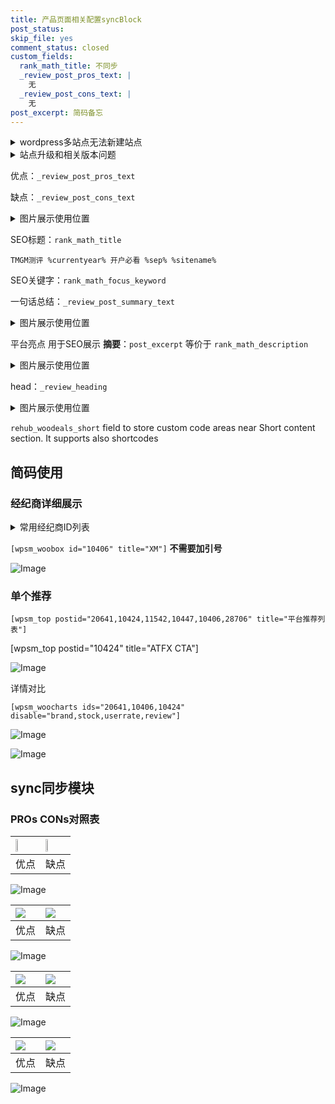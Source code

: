 ```yaml
---
title: 产品页面相关配置syncBlock
post_status: 
skip_file: yes
comment_status: closed
custom_fields:
  rank_math_title: 不同步
  _review_post_pros_text: |
    无
  _review_post_cons_text: |
    无
post_excerpt: 简码备忘
---
```

<details><summary>wordpress多站点无法新建站点</summary>

<li>和报错需要清理cookies一样的原因</li>
<li>wp-config.php里面<code>define( 'SUBDOMAIN_INSTALL', false );//子域名安装</code></li>
<li>新建子站点是用<code>define( 'SUBDOMAIN_INSTALL', true);//子域名安装</code> 完成以后，改成<code>false</code></li>
</details>

<details><summary>站点升级和相关版本问题</summary>

<p>wordpress：5.9.9
woocommerce：7.5.1
出现问题的地方：主题选项里面>><strong>Product layout >>compact style</strong></p>
<p>如何出现没有用过的字段 导致无法保存。先导出配置 然后进行修改，后面再次恢复即可。</p>
<p>出现部分字段无法显示时，需要返回默认布局后，对产品进行保存就好了。</p>
<p></p>
</details>

优点：`_review_post_pros_text`

缺点：`_review_post_cons_text`

<details><summary>图片展示使用位置</summary>

<img src="https://prod-files-secure.s3.us-west-2.amazonaws.com/39ed1227-6d7d-4570-be36-9ccd4a2c4241/f51d3d83-55d4-4bdf-9604-f37ec77ab556/Untitled.png?X-Amz-Algorithm=AWS4-HMAC-SHA256&X-Amz-Content-Sha256=UNSIGNED-PAYLOAD&X-Amz-Credential=ASIAZI2LB4662EFDP3HF%2F20250923%2Fus-west-2%2Fs3%2Faws4_request&X-Amz-Date=20250923T165521Z&X-Amz-Expires=3600&X-Amz-Security-Token=IQoJb3JpZ2luX2VjEMH%2F%2F%2F%2F%2F%2F%2F%2F%2F%2FwEaCXVzLXdlc3QtMiJHMEUCIGt%2BWAnC0q4eZk0yVwnn01VWSVi51j5GjCPQ3lDmxIfFAiEA6htQ7HJVIw33y%2FkTWU2c9ubMDpEnpLjNJ4VXyqer8asq%2FwMIShAAGgw2Mzc0MjMxODM4MDUiDM7m6FlhyrWnOs7VbyrcAyRyu1hf3K0F10RnpTWHvxtQx0mFIyZUPv0hOh4DP2BtlyHWPynqk0vZtbo4115yU%2FhKcB9trEsEH5%2FiFy5jvLNNVoZYmZy0GEnWX4wnEcS6QudYuuAHsAq0ba5CnOdIxpEA%2FFzLnIsbmqKxLAyAZXz15lRgEKD1SZGDAG5jh0xiy%2Bl5DHLOOiyhCV1bVkiQg%2BTs1bkRxJCvx8GFBQe8tt7pYQI0n%2BQdQsG1HrULoYrSMzGhoMXNyt5FcoYLtJ4nYMaNhXh1YcGgyA6jTewwjjmCHizDXsTOTEBN5PR6MZT6jWYyxifyFQJNqmOgw6XmmUbamtEoCdpecCflkxaCzFlYJh8aSzT2zvjfSVe8xcupcHBN%2BKrA7fMy%2F74DwVaV3Kr1T%2BlU2qUSnAJsDtY1f5HZuuWre5peWEDrkR7wh%2FZgtdHB2lw9dWCCADC9QG00ZMJ6pLSBJ6sBT1b9Z9X4PzgjP5Wy%2BfiGkWFfXUPY%2BBMsszTaUiz9RxeFuHoAXsijdgSllrb3m02ZNoJU8G%2Bl3%2BMqj2qcJWw4pk%2FZ2GAGCwuv52MVUwuCqvoSJqwh3F8ieIqqVWh6WoHoxOjggGucC6ngD209Vx1EYePUZnt%2FJYRtU5h61OFrl1MpbKoUMPaay8YGOqUBNJamWuRGl5Drs%2FwtDhVx2OiC1UELh1MPur9loyI%2Ff607deV%2FTI5FKKu%2BX9qniPMjHCpklCY1Wu5igeY7VU79zM%2B9fLQm81%2FlfdEe6psy2aR1uyCh37sm7iqrVyxwqo1Mfutnkx35BcUcl0ItY5pTLHtLgHwQNM4irF2fb%2FfDeNMO%2FkPvcaxTES3%2BLqdGcOzOk1cXdUtzwWT7t1mYkahUgfHu8wIP&X-Amz-Signature=8dbfeda3ec5a533c08ff978d43af6c7a5ebe4c15a6417b19cb4e1ceb65f186b8&X-Amz-SignedHeaders=host&x-amz-checksum-mode=ENABLED&x-id=GetObject" alt="Image">
</details>

SEO标题：`rank_math_title`

`TMGM测评 %currentyear% 开户必看 %sep% %sitename%`

SEO关键字：`rank_math_focus_keyword`

一句话总结：`_review_post_summary_text`

<details><summary>图片展示使用位置</summary>

<img src="https://prod-files-secure.s3.us-west-2.amazonaws.com/39ed1227-6d7d-4570-be36-9ccd4a2c4241/4b96a922-296c-4f4e-8630-d1c870cbce01/Untitled.png?X-Amz-Algorithm=AWS4-HMAC-SHA256&X-Amz-Content-Sha256=UNSIGNED-PAYLOAD&X-Amz-Credential=ASIAZI2LB466UB2ZD6QU%2F20250923%2Fus-west-2%2Fs3%2Faws4_request&X-Amz-Date=20250923T165521Z&X-Amz-Expires=3600&X-Amz-Security-Token=IQoJb3JpZ2luX2VjEMH%2F%2F%2F%2F%2F%2F%2F%2F%2F%2FwEaCXVzLXdlc3QtMiJIMEYCIQCE8BeHfDfof0ip4gHmAvbAY5xdxaiOwUKsVH1ic1AXRgIhAIq1Wm3tWfhyG45JreTazr4DJLB%2Ff0UrPsbDKg1Q6m8sKv8DCEoQABoMNjM3NDIzMTgzODA1IgwLV1fFwR%2FsLoib86oq3AO5T1zH%2BgqnDo%2FG5YU%2BHWeTV0OkCqhw%2BZ3TteeTPfdP2o6VNdCNirmHzA1Ca%2B2WVck4diF8R9p6v2YruZCj%2BlNjcKbtQ2YavWtZqH5SgF5gHbm3Zo5XIZPvFtq7c4T27bU%2FiN%2F9EdOEo%2BVYamGXHs6lV4p36%2Fozo%2BbdnEUF9PVcu%2BsP%2B%2B5b855kh7304sR%2B2rMR%2BmUEho36g1Od7nzpw%2FWrrhns0csv%2BeJ7eRSIVRWe6c4f7FvGgN3jtaCyNcYWs85qoFf51ujXD06RB5yUXx365Y1kSwtaVXX6Z0OXIXoEU3ErbpeHx0E5JnQfYm9nBlAhG%2B8B%2BVcyeCA3%2FVLHdvmWJpCKPB02M9%2Bsd4rI6udaTAMnvI32WCgNXKNhyWG2IBOR7hwK2llgpWDznQU4MNu%2B4o9RAYi7PCIx9%2BIdoEmoldNAuRV6XvTvrRUpmrw8nQ8AWSrwh1Af5QzageOl3CThpFd9zJ%2BqKm7FNFMIfAaNMkJ2bndd61GCatgbzsid5ivewihGQiMB06WuPTLy1sJ80bV4KL0fQz1lBC4o8nzFq1Y1liMWSdw%2F2pFH5bkm2UHElEOvTXqh5D3jAp0iVUCTKevHwHpkGHNlvxlNrcNRRWDuI6nQytF7fAwS4jC9msvGBjqkATJMy2YvwrZKxfyY7Td%2Fyf6Rz1bmQ7lKjVcHp4FqZI%2B0%2Fg0Oyp3yaLtKwAEVL99G%2BFvgbYuIjopCvetAEtlr%2B0guK54vAO1RaSlQbsUGWhxCQMREZdYHzbAlG4vaxq9lPDrgx2GGz7K50sIEh3QO8VMdEUYL8QiCjknmq9rE7UErHUojcNsdCOHeO90Sn32yniyqfLppIuOnXycqdh6IOwaIIoYc&X-Amz-Signature=20d6f0b9048bdaf67978a9f1651d84b6d984cc89e931a119a899da35093315f8&X-Amz-SignedHeaders=host&x-amz-checksum-mode=ENABLED&x-id=GetObject" alt="Image">
</details>

平台亮点 用于SEO展示 **摘要**：`post_excerpt`  等价于 `rank_math_description`

<details><summary>图片展示使用位置</summary>

<img src="https://prod-files-secure.s3.us-west-2.amazonaws.com/39ed1227-6d7d-4570-be36-9ccd4a2c4241/1ee11f63-b60a-4dfe-a7a7-d58ff23b5d88/Untitled.png?X-Amz-Algorithm=AWS4-HMAC-SHA256&X-Amz-Content-Sha256=UNSIGNED-PAYLOAD&X-Amz-Credential=ASIAZI2LB466ZY7NSFVS%2F20250923%2Fus-west-2%2Fs3%2Faws4_request&X-Amz-Date=20250923T165522Z&X-Amz-Expires=3600&X-Amz-Security-Token=IQoJb3JpZ2luX2VjEMH%2F%2F%2F%2F%2F%2F%2F%2F%2F%2FwEaCXVzLXdlc3QtMiJGMEQCIHYceS6yhzrADdbYmskuLfFLkR7qyXI2qhqyReAmKHPEAiBLzUNXsxskE%2FlRGDHQ3P8pXzWSOOiY%2BGpbuhg18yqXPSr%2FAwhKEAAaDDYzNzQyMzE4MzgwNSIMCUvMgdXmU2DTZyIZKtwD1RN8SFw3JKydH5k5vOFIVwKuDvqxChXMBo9XJw95P2B%2FXib%2B5Y7uO7f4QOqGFr3xoXE5IW3UAd%2BZPFt6r%2FekyiAbi0jEsYViw39iG3v6J9eXSPTOEO84t0VrlSqN6r2g1khqJEWZ4b9nFRE1F8PpprYrjOgHD0LeFgBoVqP9W5wXacMDKp%2FwrOirh0Le7JtJTONCmTwOxQjtp0hB0C73yGvkr%2F7yCx8f0BJHmBEYM%2FtPBSAADcwhmzUpFU5wA3zCHhXQzs4VTY11jNusnphLQNafY%2Bk8e6Uvh2v0GNZL6HTxP49CDCv2c2FRwUmLSaWWa5sT835uX0PFtVLg%2FPG630SccWlMkTrf5mfYxFUCmabkMkHluCsth8SkHpJ5YDl4VClvBPZF9LkeiCx%2BcayRRSb5HYSJwh3jFpBkKLllhdX2mrtw2EB9dW3gTKJTZbbySpRbgPObMRgDYZyxMqdasIJaThcwtqper8rs4mqsO1L1YA7aL1xZVLO7eNGr1AofUE88Dg2YMevDTOZDpKSyvC%2BrHTtJfI%2B8EwT1CBpGhgqiYE%2FGmaiHOGIs6cnM4pNt2HfCGqelHFkEuSgnNbPA5yJcxN2Ps1RimjqXan2hGokVo7f3RgYPcENiLfkwxZrLxgY6pgHffR2iHikOS2t7jEEdtNC%2FNXyDHt6O1ZasrOwOfm1g50pbtizXOvupIRXV6ttAYwRSDdS252nUNdgCM5lpkqgH%2Bl2UcN1TgZFaZ9kUiCWUhlW28Il%2BwCNPlZTrsm4%2BG0V1YizVWTHXdXakvxwpCHFuVhuOGdNIaI%2FlhGLq5pnaPJtk2BTfbssKmtzMLRcyCuNvG7G519TnoeZOwweey6%2F607Lef4AO&X-Amz-Signature=f1c890faca117bbfb758d6f2245495e2afd02ec891135659ae786aada468c97b&X-Amz-SignedHeaders=host&x-amz-checksum-mode=ENABLED&x-id=GetObject" alt="Image">
<img src="https://prod-files-secure.s3.us-west-2.amazonaws.com/39ed1227-6d7d-4570-be36-9ccd4a2c4241/ad4118b5-78d8-4fbe-801e-3b29b5d99c01/Untitled.png?X-Amz-Algorithm=AWS4-HMAC-SHA256&X-Amz-Content-Sha256=UNSIGNED-PAYLOAD&X-Amz-Credential=ASIAZI2LB466ZY7NSFVS%2F20250923%2Fus-west-2%2Fs3%2Faws4_request&X-Amz-Date=20250923T165522Z&X-Amz-Expires=3600&X-Amz-Security-Token=IQoJb3JpZ2luX2VjEMH%2F%2F%2F%2F%2F%2F%2F%2F%2F%2FwEaCXVzLXdlc3QtMiJGMEQCIHYceS6yhzrADdbYmskuLfFLkR7qyXI2qhqyReAmKHPEAiBLzUNXsxskE%2FlRGDHQ3P8pXzWSOOiY%2BGpbuhg18yqXPSr%2FAwhKEAAaDDYzNzQyMzE4MzgwNSIMCUvMgdXmU2DTZyIZKtwD1RN8SFw3JKydH5k5vOFIVwKuDvqxChXMBo9XJw95P2B%2FXib%2B5Y7uO7f4QOqGFr3xoXE5IW3UAd%2BZPFt6r%2FekyiAbi0jEsYViw39iG3v6J9eXSPTOEO84t0VrlSqN6r2g1khqJEWZ4b9nFRE1F8PpprYrjOgHD0LeFgBoVqP9W5wXacMDKp%2FwrOirh0Le7JtJTONCmTwOxQjtp0hB0C73yGvkr%2F7yCx8f0BJHmBEYM%2FtPBSAADcwhmzUpFU5wA3zCHhXQzs4VTY11jNusnphLQNafY%2Bk8e6Uvh2v0GNZL6HTxP49CDCv2c2FRwUmLSaWWa5sT835uX0PFtVLg%2FPG630SccWlMkTrf5mfYxFUCmabkMkHluCsth8SkHpJ5YDl4VClvBPZF9LkeiCx%2BcayRRSb5HYSJwh3jFpBkKLllhdX2mrtw2EB9dW3gTKJTZbbySpRbgPObMRgDYZyxMqdasIJaThcwtqper8rs4mqsO1L1YA7aL1xZVLO7eNGr1AofUE88Dg2YMevDTOZDpKSyvC%2BrHTtJfI%2B8EwT1CBpGhgqiYE%2FGmaiHOGIs6cnM4pNt2HfCGqelHFkEuSgnNbPA5yJcxN2Ps1RimjqXan2hGokVo7f3RgYPcENiLfkwxZrLxgY6pgHffR2iHikOS2t7jEEdtNC%2FNXyDHt6O1ZasrOwOfm1g50pbtizXOvupIRXV6ttAYwRSDdS252nUNdgCM5lpkqgH%2Bl2UcN1TgZFaZ9kUiCWUhlW28Il%2BwCNPlZTrsm4%2BG0V1YizVWTHXdXakvxwpCHFuVhuOGdNIaI%2FlhGLq5pnaPJtk2BTfbssKmtzMLRcyCuNvG7G519TnoeZOwweey6%2F607Lef4AO&X-Amz-Signature=55557583cb87e5b8114e08a0ed96aca78bf1c1ba16d2ac8cc23ae611c29caee1&X-Amz-SignedHeaders=host&x-amz-checksum-mode=ENABLED&x-id=GetObject" alt="Image">
<img src="https://prod-files-secure.s3.us-west-2.amazonaws.com/39ed1227-6d7d-4570-be36-9ccd4a2c4241/a38cf7c9-a79c-4b64-9e94-13589fe0758b/Untitled.png?X-Amz-Algorithm=AWS4-HMAC-SHA256&X-Amz-Content-Sha256=UNSIGNED-PAYLOAD&X-Amz-Credential=ASIAZI2LB466ZY7NSFVS%2F20250923%2Fus-west-2%2Fs3%2Faws4_request&X-Amz-Date=20250923T165522Z&X-Amz-Expires=3600&X-Amz-Security-Token=IQoJb3JpZ2luX2VjEMH%2F%2F%2F%2F%2F%2F%2F%2F%2F%2FwEaCXVzLXdlc3QtMiJGMEQCIHYceS6yhzrADdbYmskuLfFLkR7qyXI2qhqyReAmKHPEAiBLzUNXsxskE%2FlRGDHQ3P8pXzWSOOiY%2BGpbuhg18yqXPSr%2FAwhKEAAaDDYzNzQyMzE4MzgwNSIMCUvMgdXmU2DTZyIZKtwD1RN8SFw3JKydH5k5vOFIVwKuDvqxChXMBo9XJw95P2B%2FXib%2B5Y7uO7f4QOqGFr3xoXE5IW3UAd%2BZPFt6r%2FekyiAbi0jEsYViw39iG3v6J9eXSPTOEO84t0VrlSqN6r2g1khqJEWZ4b9nFRE1F8PpprYrjOgHD0LeFgBoVqP9W5wXacMDKp%2FwrOirh0Le7JtJTONCmTwOxQjtp0hB0C73yGvkr%2F7yCx8f0BJHmBEYM%2FtPBSAADcwhmzUpFU5wA3zCHhXQzs4VTY11jNusnphLQNafY%2Bk8e6Uvh2v0GNZL6HTxP49CDCv2c2FRwUmLSaWWa5sT835uX0PFtVLg%2FPG630SccWlMkTrf5mfYxFUCmabkMkHluCsth8SkHpJ5YDl4VClvBPZF9LkeiCx%2BcayRRSb5HYSJwh3jFpBkKLllhdX2mrtw2EB9dW3gTKJTZbbySpRbgPObMRgDYZyxMqdasIJaThcwtqper8rs4mqsO1L1YA7aL1xZVLO7eNGr1AofUE88Dg2YMevDTOZDpKSyvC%2BrHTtJfI%2B8EwT1CBpGhgqiYE%2FGmaiHOGIs6cnM4pNt2HfCGqelHFkEuSgnNbPA5yJcxN2Ps1RimjqXan2hGokVo7f3RgYPcENiLfkwxZrLxgY6pgHffR2iHikOS2t7jEEdtNC%2FNXyDHt6O1ZasrOwOfm1g50pbtizXOvupIRXV6ttAYwRSDdS252nUNdgCM5lpkqgH%2Bl2UcN1TgZFaZ9kUiCWUhlW28Il%2BwCNPlZTrsm4%2BG0V1YizVWTHXdXakvxwpCHFuVhuOGdNIaI%2FlhGLq5pnaPJtk2BTfbssKmtzMLRcyCuNvG7G519TnoeZOwweey6%2F607Lef4AO&X-Amz-Signature=71b839c1c47236c17b7859cdb1fc8987582247dc5c64d58f4131db085b647315&X-Amz-SignedHeaders=host&x-amz-checksum-mode=ENABLED&x-id=GetObject" alt="Image">
<img src="https://prod-files-secure.s3.us-west-2.amazonaws.com/39ed1227-6d7d-4570-be36-9ccd4a2c4241/7da6fc1e-d2ac-42ae-8c75-cb5749aa18f6/Untitled.png?X-Amz-Algorithm=AWS4-HMAC-SHA256&X-Amz-Content-Sha256=UNSIGNED-PAYLOAD&X-Amz-Credential=ASIAZI2LB466ZY7NSFVS%2F20250923%2Fus-west-2%2Fs3%2Faws4_request&X-Amz-Date=20250923T165522Z&X-Amz-Expires=3600&X-Amz-Security-Token=IQoJb3JpZ2luX2VjEMH%2F%2F%2F%2F%2F%2F%2F%2F%2F%2FwEaCXVzLXdlc3QtMiJGMEQCIHYceS6yhzrADdbYmskuLfFLkR7qyXI2qhqyReAmKHPEAiBLzUNXsxskE%2FlRGDHQ3P8pXzWSOOiY%2BGpbuhg18yqXPSr%2FAwhKEAAaDDYzNzQyMzE4MzgwNSIMCUvMgdXmU2DTZyIZKtwD1RN8SFw3JKydH5k5vOFIVwKuDvqxChXMBo9XJw95P2B%2FXib%2B5Y7uO7f4QOqGFr3xoXE5IW3UAd%2BZPFt6r%2FekyiAbi0jEsYViw39iG3v6J9eXSPTOEO84t0VrlSqN6r2g1khqJEWZ4b9nFRE1F8PpprYrjOgHD0LeFgBoVqP9W5wXacMDKp%2FwrOirh0Le7JtJTONCmTwOxQjtp0hB0C73yGvkr%2F7yCx8f0BJHmBEYM%2FtPBSAADcwhmzUpFU5wA3zCHhXQzs4VTY11jNusnphLQNafY%2Bk8e6Uvh2v0GNZL6HTxP49CDCv2c2FRwUmLSaWWa5sT835uX0PFtVLg%2FPG630SccWlMkTrf5mfYxFUCmabkMkHluCsth8SkHpJ5YDl4VClvBPZF9LkeiCx%2BcayRRSb5HYSJwh3jFpBkKLllhdX2mrtw2EB9dW3gTKJTZbbySpRbgPObMRgDYZyxMqdasIJaThcwtqper8rs4mqsO1L1YA7aL1xZVLO7eNGr1AofUE88Dg2YMevDTOZDpKSyvC%2BrHTtJfI%2B8EwT1CBpGhgqiYE%2FGmaiHOGIs6cnM4pNt2HfCGqelHFkEuSgnNbPA5yJcxN2Ps1RimjqXan2hGokVo7f3RgYPcENiLfkwxZrLxgY6pgHffR2iHikOS2t7jEEdtNC%2FNXyDHt6O1ZasrOwOfm1g50pbtizXOvupIRXV6ttAYwRSDdS252nUNdgCM5lpkqgH%2Bl2UcN1TgZFaZ9kUiCWUhlW28Il%2BwCNPlZTrsm4%2BG0V1YizVWTHXdXakvxwpCHFuVhuOGdNIaI%2FlhGLq5pnaPJtk2BTfbssKmtzMLRcyCuNvG7G519TnoeZOwweey6%2F607Lef4AO&X-Amz-Signature=f85de0fd2c52ac8095fefc495d792e1726f8fc2ea576a494eaacdd7330371ec0&X-Amz-SignedHeaders=host&x-amz-checksum-mode=ENABLED&x-id=GetObject" alt="Image">
<img src="https://prod-files-secure.s3.us-west-2.amazonaws.com/39ed1227-6d7d-4570-be36-9ccd4a2c4241/7e97f40a-eaee-47f5-b2f9-475f96808fa7/Untitled.png?X-Amz-Algorithm=AWS4-HMAC-SHA256&X-Amz-Content-Sha256=UNSIGNED-PAYLOAD&X-Amz-Credential=ASIAZI2LB466ZY7NSFVS%2F20250923%2Fus-west-2%2Fs3%2Faws4_request&X-Amz-Date=20250923T165522Z&X-Amz-Expires=3600&X-Amz-Security-Token=IQoJb3JpZ2luX2VjEMH%2F%2F%2F%2F%2F%2F%2F%2F%2F%2FwEaCXVzLXdlc3QtMiJGMEQCIHYceS6yhzrADdbYmskuLfFLkR7qyXI2qhqyReAmKHPEAiBLzUNXsxskE%2FlRGDHQ3P8pXzWSOOiY%2BGpbuhg18yqXPSr%2FAwhKEAAaDDYzNzQyMzE4MzgwNSIMCUvMgdXmU2DTZyIZKtwD1RN8SFw3JKydH5k5vOFIVwKuDvqxChXMBo9XJw95P2B%2FXib%2B5Y7uO7f4QOqGFr3xoXE5IW3UAd%2BZPFt6r%2FekyiAbi0jEsYViw39iG3v6J9eXSPTOEO84t0VrlSqN6r2g1khqJEWZ4b9nFRE1F8PpprYrjOgHD0LeFgBoVqP9W5wXacMDKp%2FwrOirh0Le7JtJTONCmTwOxQjtp0hB0C73yGvkr%2F7yCx8f0BJHmBEYM%2FtPBSAADcwhmzUpFU5wA3zCHhXQzs4VTY11jNusnphLQNafY%2Bk8e6Uvh2v0GNZL6HTxP49CDCv2c2FRwUmLSaWWa5sT835uX0PFtVLg%2FPG630SccWlMkTrf5mfYxFUCmabkMkHluCsth8SkHpJ5YDl4VClvBPZF9LkeiCx%2BcayRRSb5HYSJwh3jFpBkKLllhdX2mrtw2EB9dW3gTKJTZbbySpRbgPObMRgDYZyxMqdasIJaThcwtqper8rs4mqsO1L1YA7aL1xZVLO7eNGr1AofUE88Dg2YMevDTOZDpKSyvC%2BrHTtJfI%2B8EwT1CBpGhgqiYE%2FGmaiHOGIs6cnM4pNt2HfCGqelHFkEuSgnNbPA5yJcxN2Ps1RimjqXan2hGokVo7f3RgYPcENiLfkwxZrLxgY6pgHffR2iHikOS2t7jEEdtNC%2FNXyDHt6O1ZasrOwOfm1g50pbtizXOvupIRXV6ttAYwRSDdS252nUNdgCM5lpkqgH%2Bl2UcN1TgZFaZ9kUiCWUhlW28Il%2BwCNPlZTrsm4%2BG0V1YizVWTHXdXakvxwpCHFuVhuOGdNIaI%2FlhGLq5pnaPJtk2BTfbssKmtzMLRcyCuNvG7G519TnoeZOwweey6%2F607Lef4AO&X-Amz-Signature=0c3bbdb618c218809ac7fa46fb0214e4a0ce3f213b4467d7e1cc2677b2cd65e6&X-Amz-SignedHeaders=host&x-amz-checksum-mode=ENABLED&x-id=GetObject" alt="Image">
</details>

head：`_review_heading`

<details><summary>图片展示使用位置</summary>

<img src="https://prod-files-secure.s3.us-west-2.amazonaws.com/39ed1227-6d7d-4570-be36-9ccd4a2c4241/3a4650ad-9887-415c-889a-edd51fa54f27/Untitled.png?X-Amz-Algorithm=AWS4-HMAC-SHA256&X-Amz-Content-Sha256=UNSIGNED-PAYLOAD&X-Amz-Credential=ASIAZI2LB466XTLBULNY%2F20250923%2Fus-west-2%2Fs3%2Faws4_request&X-Amz-Date=20250923T165522Z&X-Amz-Expires=3600&X-Amz-Security-Token=IQoJb3JpZ2luX2VjEMH%2F%2F%2F%2F%2F%2F%2F%2F%2F%2FwEaCXVzLXdlc3QtMiJHMEUCIDAUMyra32o9pgbl0iQAJ4aTK%2FRxwD4XcOrxjD9ut6SjAiEAhfkNnMhigOKgQZ6c5zOdI5iuxDdEKuvHC9CzivVJKroq%2FwMIShAAGgw2Mzc0MjMxODM4MDUiDELVy2aOW3gQJPHe3yrcA9YDOfAyIxOn9FZdEK%2F53XDiN3XjOWFHpDJ%2BwpcHhL%2BTMhx7QYEO9aBTUa8VN82VmfDz%2B1KChpXxxHfDhbZ21XVyWPVJsCLErYLNnpPkh0zbqIf1petsrZpnfCKQm4hA9SgEykmhxosIgfE6OIh9pw0f99LIPvEmFqyQQ8uMc%2B5XO9THdnkj7yWwjszqcMTnhjpyOxwx0uw8mrwKT3awkFBItm3KMcLhBMKQLA6SXNsqPHN2ShbM1AQoSLprACCrOhq4%2FlK3aUfVCj29Kep9%2BtcAWQEvm0HzWZi%2B7nhF4mQqye4Iq9XnbFGdTg%2FjUdfj7aOuOaOh7CV442RPfKCIhCd3IK9zgMmua7hlJBC4v%2BGMUao5Ofe9TusiWN%2B24QoUhscHXANlWUmff7HkW3vpGHqhqbovcDTDCHGlc%2Ba57JeyiH7gOUtO0SbGel%2BJMV3teORzSoPPLRoBxwiToLvTDSsKQ1aP%2Fzi0mlAVb7ED233SvWFXMY5Fm7CGuRdt6VQ%2BWsxdcmaTvEytwplXYPL2PunE7n5QHg%2FYm7bOyujN2vvjvp1UZi2Pjoh%2FdUwWPSo0P2i2PoSfQvx1dhJL%2B4f2texf78h71BJbD8w1Eo7GTMVLHdvTVAFWX%2ByIBoyxMPCay8YGOqUBVfQwW2Tb3Ng3AIdi6OJBQZe1GEC4gsN1kcQlVhyZ19ya8SGs2c9QRMuE9O70uNa1rzTVTGOY1JS3X6yYs8XuR7ulrFKlFSUNwzRKqpsJTrdt7EI3NHh82FO765okNSzNnxwXQdrnbcJQ0FQSn34fMBW0l39Vzt2uKuC3i4ZC6NHak4eYkCBJ7M90Mfrcc2gZOCz6Ac8lqFIRFKxfImeEX2IcjjU2&X-Amz-Signature=97a7fd1bcad1a5cb712875891f3beb6b9f1421fdcc13e7858c2c525bf3440413&X-Amz-SignedHeaders=host&x-amz-checksum-mode=ENABLED&x-id=GetObject" alt="Image">
</details>

`rehub_woodeals_short`	field to store custom code areas near Short content section. It supports also shortcodes



## 简码使用

### 经纪商详细展示

<details><summary>常用经纪商ID列表</summary>

<pre><code class="php">嘉盛 ===> 20641  [wpsm_woobox id="20641" title="嘉盛"]
易信easymarkets ===> 11542  [wpsm_woobox id="11542" title="易信easymarkets"]
ATFX外汇 ===> 10424  [wpsm_woobox id="10424" title="ATFX"]
XM ===> 10406  [wpsm_woobox id="10406" title="XM"]
TMGM ===> 29622  [wpsm_woobox id="29622" title="TMGM"]
HYCM ===> 10447  [wpsm_woobox id="10447" title="HYCM"]
fpmarkets澳福外汇 ===> 20639  [wpsm_woobox id="20639" title="fpmarkets澳福外汇"]</code></pre>
</details>

`[wpsm_woobox id="10406" title="XM"]` **不需要加引号**

![Image](https://prod-files-secure.s3.us-west-2.amazonaws.com/39ed1227-6d7d-4570-be36-9ccd4a2c4241/4f898f9d-0fa7-4e43-acd3-ac6bc7be575a/Untitled.png?X-Amz-Algorithm=AWS4-HMAC-SHA256&X-Amz-Content-Sha256=UNSIGNED-PAYLOAD&X-Amz-Credential=ASIAZI2LB466XTXQFU5H%2F20250923%2Fus-west-2%2Fs3%2Faws4_request&X-Amz-Date=20250923T165517Z&X-Amz-Expires=3600&X-Amz-Security-Token=IQoJb3JpZ2luX2VjEMH%2F%2F%2F%2F%2F%2F%2F%2F%2F%2FwEaCXVzLXdlc3QtMiJIMEYCIQD%2BilkDGnko8QdfJxeoNy9Ktvam2s2%2FvoJYSVK6M6tYIgIhAK7REhik1o8vHXj2Ay7KJSFMJ6xroZRTjx1epv9vVH7AKv8DCEoQABoMNjM3NDIzMTgzODA1Igz8jS5K0iQDZHSZDpAq3ANqGT9qt2B6%2BTB%2FeLCnhLJnppVYy99AyAxsxjJOW4tTVMTCTSvA4ww3tJ3LZi33Ulet%2Bi2tLraCrsObh%2BhA0Eq7vXga%2BrJEnBhRyHzlTLsBUjy1FqguGCwZojfu7Uf6J9HET11IsvbmN6Y%2FhCI8eAWLDsb3y78ltIXOEkOfUkcxlxKpjMyQUHSu8ThhNiI5ZOp%2BvNK%2Fxl7vAlc90jVNkGeaI5jm1EpuT8cqA0aZKxOHkrDi6gReJGgoGJqHIwWjO%2BjDKeZqFDUAB8agyIhL1XI7yuCBvDFvtC7DLW7sIGn%2B1CVfdaFnUYiuZDqlVfGh%2FkF7tVLnjMNVp48oJEGf9rWZlXopgiP8PRtuQlV7q9JT1CT0xNgA0ycRc4VZi1fq7K4rkh1OQ64XbcVLbMnGIUEXJ%2FG7i31Ooubek9q78LqhgCreDczh78jfp%2FJHys14NL7vivZ3sIevPiZQyTZ39n3yabesodBclkkmrohqf8Mu%2FbM1VhoaA0rHh%2BndG7WGnCtOY1FYmfilzSxL%2F7VLw1Y6rXMVw8Pc1yrBXx1k7EoBqcDV%2BqK%2Bn7FhKPTvQzBaZJIIGc3gw24wrGt%2Fut7ZjIdm5Si8UzAsPaoyveRod8wFPspY0iNUFxMs1L%2BFwjCfm8vGBjqkAXPoohsQHfR%2F1AHieg7btbQvmSJx44tCCP2oQlt6u9iU7HMoNz5x4yBZdsvCYZ0TazDBE7%2F1RJsDxqsNUCjWi3WOqmODR7ARIA8dLBNWbQmKWRoOh1xYEHpsbXMj2aqnkHLlSWpC8bBqHIQKgTh%2BbTA2LXST%2FR%2BAJhxH2kin%2FpmFLqpPPI1R8LEY1%2BgZSdnxkQS0AJxpt85w0JL0F1YuN9cZs3kC&X-Amz-Signature=448195b3543c8539b2de8be6d4ea11e88d5c99cfe90cc7a8ed04e9aecffb60e9&X-Amz-SignedHeaders=host&x-amz-checksum-mode=ENABLED&x-id=GetObject)

### 单个推荐
`[wpsm_top postid="20641,10424,11542,10447,10406,28706" title="平台推荐列表"]`

[wpsm_top postid="10424" title="ATFX CTA"]

![Image](https://prod-files-secure.s3.us-west-2.amazonaws.com/39ed1227-6d7d-4570-be36-9ccd4a2c4241/5ac620dc-51a8-48b6-b55d-91f47299193c/Untitled.png?X-Amz-Algorithm=AWS4-HMAC-SHA256&X-Amz-Content-Sha256=UNSIGNED-PAYLOAD&X-Amz-Credential=ASIAZI2LB466XTXQFU5H%2F20250923%2Fus-west-2%2Fs3%2Faws4_request&X-Amz-Date=20250923T165517Z&X-Amz-Expires=3600&X-Amz-Security-Token=IQoJb3JpZ2luX2VjEMH%2F%2F%2F%2F%2F%2F%2F%2F%2F%2FwEaCXVzLXdlc3QtMiJIMEYCIQD%2BilkDGnko8QdfJxeoNy9Ktvam2s2%2FvoJYSVK6M6tYIgIhAK7REhik1o8vHXj2Ay7KJSFMJ6xroZRTjx1epv9vVH7AKv8DCEoQABoMNjM3NDIzMTgzODA1Igz8jS5K0iQDZHSZDpAq3ANqGT9qt2B6%2BTB%2FeLCnhLJnppVYy99AyAxsxjJOW4tTVMTCTSvA4ww3tJ3LZi33Ulet%2Bi2tLraCrsObh%2BhA0Eq7vXga%2BrJEnBhRyHzlTLsBUjy1FqguGCwZojfu7Uf6J9HET11IsvbmN6Y%2FhCI8eAWLDsb3y78ltIXOEkOfUkcxlxKpjMyQUHSu8ThhNiI5ZOp%2BvNK%2Fxl7vAlc90jVNkGeaI5jm1EpuT8cqA0aZKxOHkrDi6gReJGgoGJqHIwWjO%2BjDKeZqFDUAB8agyIhL1XI7yuCBvDFvtC7DLW7sIGn%2B1CVfdaFnUYiuZDqlVfGh%2FkF7tVLnjMNVp48oJEGf9rWZlXopgiP8PRtuQlV7q9JT1CT0xNgA0ycRc4VZi1fq7K4rkh1OQ64XbcVLbMnGIUEXJ%2FG7i31Ooubek9q78LqhgCreDczh78jfp%2FJHys14NL7vivZ3sIevPiZQyTZ39n3yabesodBclkkmrohqf8Mu%2FbM1VhoaA0rHh%2BndG7WGnCtOY1FYmfilzSxL%2F7VLw1Y6rXMVw8Pc1yrBXx1k7EoBqcDV%2BqK%2Bn7FhKPTvQzBaZJIIGc3gw24wrGt%2Fut7ZjIdm5Si8UzAsPaoyveRod8wFPspY0iNUFxMs1L%2BFwjCfm8vGBjqkAXPoohsQHfR%2F1AHieg7btbQvmSJx44tCCP2oQlt6u9iU7HMoNz5x4yBZdsvCYZ0TazDBE7%2F1RJsDxqsNUCjWi3WOqmODR7ARIA8dLBNWbQmKWRoOh1xYEHpsbXMj2aqnkHLlSWpC8bBqHIQKgTh%2BbTA2LXST%2FR%2BAJhxH2kin%2FpmFLqpPPI1R8LEY1%2BgZSdnxkQS0AJxpt85w0JL0F1YuN9cZs3kC&X-Amz-Signature=d780354c61fce721e300a741b49d1e5fc3a4591cb781e0352ad2353851284c70&X-Amz-SignedHeaders=host&x-amz-checksum-mode=ENABLED&x-id=GetObject)

详情对比

`[wpsm_woocharts ids="20641,10406,10424" disable="brand,stock,userrate,review"]`

![Image](https://prod-files-secure.s3.us-west-2.amazonaws.com/39ed1227-6d7d-4570-be36-9ccd4a2c4241/bf3ba45f-b9f3-4295-8aef-b4a495fd25f4/Untitled.png?X-Amz-Algorithm=AWS4-HMAC-SHA256&X-Amz-Content-Sha256=UNSIGNED-PAYLOAD&X-Amz-Credential=ASIAZI2LB466XTXQFU5H%2F20250923%2Fus-west-2%2Fs3%2Faws4_request&X-Amz-Date=20250923T165517Z&X-Amz-Expires=3600&X-Amz-Security-Token=IQoJb3JpZ2luX2VjEMH%2F%2F%2F%2F%2F%2F%2F%2F%2F%2FwEaCXVzLXdlc3QtMiJIMEYCIQD%2BilkDGnko8QdfJxeoNy9Ktvam2s2%2FvoJYSVK6M6tYIgIhAK7REhik1o8vHXj2Ay7KJSFMJ6xroZRTjx1epv9vVH7AKv8DCEoQABoMNjM3NDIzMTgzODA1Igz8jS5K0iQDZHSZDpAq3ANqGT9qt2B6%2BTB%2FeLCnhLJnppVYy99AyAxsxjJOW4tTVMTCTSvA4ww3tJ3LZi33Ulet%2Bi2tLraCrsObh%2BhA0Eq7vXga%2BrJEnBhRyHzlTLsBUjy1FqguGCwZojfu7Uf6J9HET11IsvbmN6Y%2FhCI8eAWLDsb3y78ltIXOEkOfUkcxlxKpjMyQUHSu8ThhNiI5ZOp%2BvNK%2Fxl7vAlc90jVNkGeaI5jm1EpuT8cqA0aZKxOHkrDi6gReJGgoGJqHIwWjO%2BjDKeZqFDUAB8agyIhL1XI7yuCBvDFvtC7DLW7sIGn%2B1CVfdaFnUYiuZDqlVfGh%2FkF7tVLnjMNVp48oJEGf9rWZlXopgiP8PRtuQlV7q9JT1CT0xNgA0ycRc4VZi1fq7K4rkh1OQ64XbcVLbMnGIUEXJ%2FG7i31Ooubek9q78LqhgCreDczh78jfp%2FJHys14NL7vivZ3sIevPiZQyTZ39n3yabesodBclkkmrohqf8Mu%2FbM1VhoaA0rHh%2BndG7WGnCtOY1FYmfilzSxL%2F7VLw1Y6rXMVw8Pc1yrBXx1k7EoBqcDV%2BqK%2Bn7FhKPTvQzBaZJIIGc3gw24wrGt%2Fut7ZjIdm5Si8UzAsPaoyveRod8wFPspY0iNUFxMs1L%2BFwjCfm8vGBjqkAXPoohsQHfR%2F1AHieg7btbQvmSJx44tCCP2oQlt6u9iU7HMoNz5x4yBZdsvCYZ0TazDBE7%2F1RJsDxqsNUCjWi3WOqmODR7ARIA8dLBNWbQmKWRoOh1xYEHpsbXMj2aqnkHLlSWpC8bBqHIQKgTh%2BbTA2LXST%2FR%2BAJhxH2kin%2FpmFLqpPPI1R8LEY1%2BgZSdnxkQS0AJxpt85w0JL0F1YuN9cZs3kC&X-Amz-Signature=0220ff6f209f8aaabf66633a4bb8a0687bb4a96a05d0ff16bfd915a7ce8c6307&X-Amz-SignedHeaders=host&x-amz-checksum-mode=ENABLED&x-id=GetObject)

![Image](https://prod-files-secure.s3.us-west-2.amazonaws.com/39ed1227-6d7d-4570-be36-9ccd4a2c4241/30bc56ef-f383-4b48-9768-2ebc9e436ec0/Untitled.png?X-Amz-Algorithm=AWS4-HMAC-SHA256&X-Amz-Content-Sha256=UNSIGNED-PAYLOAD&X-Amz-Credential=ASIAZI2LB466XTXQFU5H%2F20250923%2Fus-west-2%2Fs3%2Faws4_request&X-Amz-Date=20250923T165517Z&X-Amz-Expires=3600&X-Amz-Security-Token=IQoJb3JpZ2luX2VjEMH%2F%2F%2F%2F%2F%2F%2F%2F%2F%2FwEaCXVzLXdlc3QtMiJIMEYCIQD%2BilkDGnko8QdfJxeoNy9Ktvam2s2%2FvoJYSVK6M6tYIgIhAK7REhik1o8vHXj2Ay7KJSFMJ6xroZRTjx1epv9vVH7AKv8DCEoQABoMNjM3NDIzMTgzODA1Igz8jS5K0iQDZHSZDpAq3ANqGT9qt2B6%2BTB%2FeLCnhLJnppVYy99AyAxsxjJOW4tTVMTCTSvA4ww3tJ3LZi33Ulet%2Bi2tLraCrsObh%2BhA0Eq7vXga%2BrJEnBhRyHzlTLsBUjy1FqguGCwZojfu7Uf6J9HET11IsvbmN6Y%2FhCI8eAWLDsb3y78ltIXOEkOfUkcxlxKpjMyQUHSu8ThhNiI5ZOp%2BvNK%2Fxl7vAlc90jVNkGeaI5jm1EpuT8cqA0aZKxOHkrDi6gReJGgoGJqHIwWjO%2BjDKeZqFDUAB8agyIhL1XI7yuCBvDFvtC7DLW7sIGn%2B1CVfdaFnUYiuZDqlVfGh%2FkF7tVLnjMNVp48oJEGf9rWZlXopgiP8PRtuQlV7q9JT1CT0xNgA0ycRc4VZi1fq7K4rkh1OQ64XbcVLbMnGIUEXJ%2FG7i31Ooubek9q78LqhgCreDczh78jfp%2FJHys14NL7vivZ3sIevPiZQyTZ39n3yabesodBclkkmrohqf8Mu%2FbM1VhoaA0rHh%2BndG7WGnCtOY1FYmfilzSxL%2F7VLw1Y6rXMVw8Pc1yrBXx1k7EoBqcDV%2BqK%2Bn7FhKPTvQzBaZJIIGc3gw24wrGt%2Fut7ZjIdm5Si8UzAsPaoyveRod8wFPspY0iNUFxMs1L%2BFwjCfm8vGBjqkAXPoohsQHfR%2F1AHieg7btbQvmSJx44tCCP2oQlt6u9iU7HMoNz5x4yBZdsvCYZ0TazDBE7%2F1RJsDxqsNUCjWi3WOqmODR7ARIA8dLBNWbQmKWRoOh1xYEHpsbXMj2aqnkHLlSWpC8bBqHIQKgTh%2BbTA2LXST%2FR%2BAJhxH2kin%2FpmFLqpPPI1R8LEY1%2BgZSdnxkQS0AJxpt85w0JL0F1YuN9cZs3kC&X-Amz-Signature=76cd91d6e6d75b158c3991f42dbe7a8c4d1ff85a06ec4005187e2d1d460ac70b&X-Amz-SignedHeaders=host&x-amz-checksum-mode=ENABLED&x-id=GetObject)

## sync同步模块

### PROs CONs对照表

| <img src="https://cdn.ifttt.fun/gh/jarlin8/OSS@main/icons/customize/pros.svg" height="auto" width="37.3%"> | <img src="https://cdn.ifttt.fun/gh/jarlin8/OSS@main/icons/customize/cons.svg" height="auto" width="28.8%"> |
| :--- | :--- |
| 优点 | 缺点 |

![Image](https://prod-files-secure.s3.us-west-2.amazonaws.com/39ed1227-6d7d-4570-be36-9ccd4a2c4241/8742b755-dfb5-4004-9a5f-d6e561664bd8/Untitled.png?X-Amz-Algorithm=AWS4-HMAC-SHA256&X-Amz-Content-Sha256=UNSIGNED-PAYLOAD&X-Amz-Credential=ASIAZI2LB466XTXQFU5H%2F20250923%2Fus-west-2%2Fs3%2Faws4_request&X-Amz-Date=20250923T165517Z&X-Amz-Expires=3600&X-Amz-Security-Token=IQoJb3JpZ2luX2VjEMH%2F%2F%2F%2F%2F%2F%2F%2F%2F%2FwEaCXVzLXdlc3QtMiJIMEYCIQD%2BilkDGnko8QdfJxeoNy9Ktvam2s2%2FvoJYSVK6M6tYIgIhAK7REhik1o8vHXj2Ay7KJSFMJ6xroZRTjx1epv9vVH7AKv8DCEoQABoMNjM3NDIzMTgzODA1Igz8jS5K0iQDZHSZDpAq3ANqGT9qt2B6%2BTB%2FeLCnhLJnppVYy99AyAxsxjJOW4tTVMTCTSvA4ww3tJ3LZi33Ulet%2Bi2tLraCrsObh%2BhA0Eq7vXga%2BrJEnBhRyHzlTLsBUjy1FqguGCwZojfu7Uf6J9HET11IsvbmN6Y%2FhCI8eAWLDsb3y78ltIXOEkOfUkcxlxKpjMyQUHSu8ThhNiI5ZOp%2BvNK%2Fxl7vAlc90jVNkGeaI5jm1EpuT8cqA0aZKxOHkrDi6gReJGgoGJqHIwWjO%2BjDKeZqFDUAB8agyIhL1XI7yuCBvDFvtC7DLW7sIGn%2B1CVfdaFnUYiuZDqlVfGh%2FkF7tVLnjMNVp48oJEGf9rWZlXopgiP8PRtuQlV7q9JT1CT0xNgA0ycRc4VZi1fq7K4rkh1OQ64XbcVLbMnGIUEXJ%2FG7i31Ooubek9q78LqhgCreDczh78jfp%2FJHys14NL7vivZ3sIevPiZQyTZ39n3yabesodBclkkmrohqf8Mu%2FbM1VhoaA0rHh%2BndG7WGnCtOY1FYmfilzSxL%2F7VLw1Y6rXMVw8Pc1yrBXx1k7EoBqcDV%2BqK%2Bn7FhKPTvQzBaZJIIGc3gw24wrGt%2Fut7ZjIdm5Si8UzAsPaoyveRod8wFPspY0iNUFxMs1L%2BFwjCfm8vGBjqkAXPoohsQHfR%2F1AHieg7btbQvmSJx44tCCP2oQlt6u9iU7HMoNz5x4yBZdsvCYZ0TazDBE7%2F1RJsDxqsNUCjWi3WOqmODR7ARIA8dLBNWbQmKWRoOh1xYEHpsbXMj2aqnkHLlSWpC8bBqHIQKgTh%2BbTA2LXST%2FR%2BAJhxH2kin%2FpmFLqpPPI1R8LEY1%2BgZSdnxkQS0AJxpt85w0JL0F1YuN9cZs3kC&X-Amz-Signature=7dfd5e3be904af60742a01f3dd1d5598ba40284d57181dbfa0d6c50ac7aa0b2c&X-Amz-SignedHeaders=host&x-amz-checksum-mode=ENABLED&x-id=GetObject)

| <img src="https://cdn.ifttt.fun/gh/jarlin8/OSS@main/icons/customize/pros1.svg" height="auto"> | <img src="https://cdn.ifttt.fun/gh/jarlin8/OSS@main/icons/customize/cons1.svg" height="auto"> |
| :--- | :--- |
| 优点 | 缺点 |

![Image](https://prod-files-secure.s3.us-west-2.amazonaws.com/39ed1227-6d7d-4570-be36-9ccd4a2c4241/806358f8-c9c4-4e17-bb35-c6c76a5397a5/Untitled.png?X-Amz-Algorithm=AWS4-HMAC-SHA256&X-Amz-Content-Sha256=UNSIGNED-PAYLOAD&X-Amz-Credential=ASIAZI2LB466XTXQFU5H%2F20250923%2Fus-west-2%2Fs3%2Faws4_request&X-Amz-Date=20250923T165517Z&X-Amz-Expires=3600&X-Amz-Security-Token=IQoJb3JpZ2luX2VjEMH%2F%2F%2F%2F%2F%2F%2F%2F%2F%2FwEaCXVzLXdlc3QtMiJIMEYCIQD%2BilkDGnko8QdfJxeoNy9Ktvam2s2%2FvoJYSVK6M6tYIgIhAK7REhik1o8vHXj2Ay7KJSFMJ6xroZRTjx1epv9vVH7AKv8DCEoQABoMNjM3NDIzMTgzODA1Igz8jS5K0iQDZHSZDpAq3ANqGT9qt2B6%2BTB%2FeLCnhLJnppVYy99AyAxsxjJOW4tTVMTCTSvA4ww3tJ3LZi33Ulet%2Bi2tLraCrsObh%2BhA0Eq7vXga%2BrJEnBhRyHzlTLsBUjy1FqguGCwZojfu7Uf6J9HET11IsvbmN6Y%2FhCI8eAWLDsb3y78ltIXOEkOfUkcxlxKpjMyQUHSu8ThhNiI5ZOp%2BvNK%2Fxl7vAlc90jVNkGeaI5jm1EpuT8cqA0aZKxOHkrDi6gReJGgoGJqHIwWjO%2BjDKeZqFDUAB8agyIhL1XI7yuCBvDFvtC7DLW7sIGn%2B1CVfdaFnUYiuZDqlVfGh%2FkF7tVLnjMNVp48oJEGf9rWZlXopgiP8PRtuQlV7q9JT1CT0xNgA0ycRc4VZi1fq7K4rkh1OQ64XbcVLbMnGIUEXJ%2FG7i31Ooubek9q78LqhgCreDczh78jfp%2FJHys14NL7vivZ3sIevPiZQyTZ39n3yabesodBclkkmrohqf8Mu%2FbM1VhoaA0rHh%2BndG7WGnCtOY1FYmfilzSxL%2F7VLw1Y6rXMVw8Pc1yrBXx1k7EoBqcDV%2BqK%2Bn7FhKPTvQzBaZJIIGc3gw24wrGt%2Fut7ZjIdm5Si8UzAsPaoyveRod8wFPspY0iNUFxMs1L%2BFwjCfm8vGBjqkAXPoohsQHfR%2F1AHieg7btbQvmSJx44tCCP2oQlt6u9iU7HMoNz5x4yBZdsvCYZ0TazDBE7%2F1RJsDxqsNUCjWi3WOqmODR7ARIA8dLBNWbQmKWRoOh1xYEHpsbXMj2aqnkHLlSWpC8bBqHIQKgTh%2BbTA2LXST%2FR%2BAJhxH2kin%2FpmFLqpPPI1R8LEY1%2BgZSdnxkQS0AJxpt85w0JL0F1YuN9cZs3kC&X-Amz-Signature=4effd868662a153ec496098344d44673812ff0b6a271e5ec601970d4be697499&X-Amz-SignedHeaders=host&x-amz-checksum-mode=ENABLED&x-id=GetObject)

| <img src="https://cdn.ifttt.fun/gh/jarlin8/OSS@main/icons/customize/pros2.svg" height="auto"> | <img src="https://cdn.ifttt.fun/gh/jarlin8/OSS@main/icons/customize/cons2.svg" height="auto"> |
| :--- | :--- |
| 优点 | 缺点 |

![Image](https://prod-files-secure.s3.us-west-2.amazonaws.com/39ed1227-6d7d-4570-be36-9ccd4a2c4241/a9245ec9-70dd-4005-b534-0d54315fc5f3/Untitled.png?X-Amz-Algorithm=AWS4-HMAC-SHA256&X-Amz-Content-Sha256=UNSIGNED-PAYLOAD&X-Amz-Credential=ASIAZI2LB466XTXQFU5H%2F20250923%2Fus-west-2%2Fs3%2Faws4_request&X-Amz-Date=20250923T165517Z&X-Amz-Expires=3600&X-Amz-Security-Token=IQoJb3JpZ2luX2VjEMH%2F%2F%2F%2F%2F%2F%2F%2F%2F%2FwEaCXVzLXdlc3QtMiJIMEYCIQD%2BilkDGnko8QdfJxeoNy9Ktvam2s2%2FvoJYSVK6M6tYIgIhAK7REhik1o8vHXj2Ay7KJSFMJ6xroZRTjx1epv9vVH7AKv8DCEoQABoMNjM3NDIzMTgzODA1Igz8jS5K0iQDZHSZDpAq3ANqGT9qt2B6%2BTB%2FeLCnhLJnppVYy99AyAxsxjJOW4tTVMTCTSvA4ww3tJ3LZi33Ulet%2Bi2tLraCrsObh%2BhA0Eq7vXga%2BrJEnBhRyHzlTLsBUjy1FqguGCwZojfu7Uf6J9HET11IsvbmN6Y%2FhCI8eAWLDsb3y78ltIXOEkOfUkcxlxKpjMyQUHSu8ThhNiI5ZOp%2BvNK%2Fxl7vAlc90jVNkGeaI5jm1EpuT8cqA0aZKxOHkrDi6gReJGgoGJqHIwWjO%2BjDKeZqFDUAB8agyIhL1XI7yuCBvDFvtC7DLW7sIGn%2B1CVfdaFnUYiuZDqlVfGh%2FkF7tVLnjMNVp48oJEGf9rWZlXopgiP8PRtuQlV7q9JT1CT0xNgA0ycRc4VZi1fq7K4rkh1OQ64XbcVLbMnGIUEXJ%2FG7i31Ooubek9q78LqhgCreDczh78jfp%2FJHys14NL7vivZ3sIevPiZQyTZ39n3yabesodBclkkmrohqf8Mu%2FbM1VhoaA0rHh%2BndG7WGnCtOY1FYmfilzSxL%2F7VLw1Y6rXMVw8Pc1yrBXx1k7EoBqcDV%2BqK%2Bn7FhKPTvQzBaZJIIGc3gw24wrGt%2Fut7ZjIdm5Si8UzAsPaoyveRod8wFPspY0iNUFxMs1L%2BFwjCfm8vGBjqkAXPoohsQHfR%2F1AHieg7btbQvmSJx44tCCP2oQlt6u9iU7HMoNz5x4yBZdsvCYZ0TazDBE7%2F1RJsDxqsNUCjWi3WOqmODR7ARIA8dLBNWbQmKWRoOh1xYEHpsbXMj2aqnkHLlSWpC8bBqHIQKgTh%2BbTA2LXST%2FR%2BAJhxH2kin%2FpmFLqpPPI1R8LEY1%2BgZSdnxkQS0AJxpt85w0JL0F1YuN9cZs3kC&X-Amz-Signature=9f5c63c63b7a550f33866664b2cba2ac6f6fdd05fe7551c1976af72dfaf99927&X-Amz-SignedHeaders=host&x-amz-checksum-mode=ENABLED&x-id=GetObject)

| <img src="https://cdn.ifttt.fun/gh/jarlin8/OSS@main/icons/customize/pros3.svg" height="auto"> | <img src="https://cdn.ifttt.fun/gh/jarlin8/OSS@main/icons/customize/cons3.svg" height="auto"> |
| :--- | :--- |
| 优点 | 缺点 |

![Image](https://prod-files-secure.s3.us-west-2.amazonaws.com/39ed1227-6d7d-4570-be36-9ccd4a2c4241/e1e580a2-2e5c-4780-9ff4-19c318fc2284/Untitled.png?X-Amz-Algorithm=AWS4-HMAC-SHA256&X-Amz-Content-Sha256=UNSIGNED-PAYLOAD&X-Amz-Credential=ASIAZI2LB466XTXQFU5H%2F20250923%2Fus-west-2%2Fs3%2Faws4_request&X-Amz-Date=20250923T165517Z&X-Amz-Expires=3600&X-Amz-Security-Token=IQoJb3JpZ2luX2VjEMH%2F%2F%2F%2F%2F%2F%2F%2F%2F%2FwEaCXVzLXdlc3QtMiJIMEYCIQD%2BilkDGnko8QdfJxeoNy9Ktvam2s2%2FvoJYSVK6M6tYIgIhAK7REhik1o8vHXj2Ay7KJSFMJ6xroZRTjx1epv9vVH7AKv8DCEoQABoMNjM3NDIzMTgzODA1Igz8jS5K0iQDZHSZDpAq3ANqGT9qt2B6%2BTB%2FeLCnhLJnppVYy99AyAxsxjJOW4tTVMTCTSvA4ww3tJ3LZi33Ulet%2Bi2tLraCrsObh%2BhA0Eq7vXga%2BrJEnBhRyHzlTLsBUjy1FqguGCwZojfu7Uf6J9HET11IsvbmN6Y%2FhCI8eAWLDsb3y78ltIXOEkOfUkcxlxKpjMyQUHSu8ThhNiI5ZOp%2BvNK%2Fxl7vAlc90jVNkGeaI5jm1EpuT8cqA0aZKxOHkrDi6gReJGgoGJqHIwWjO%2BjDKeZqFDUAB8agyIhL1XI7yuCBvDFvtC7DLW7sIGn%2B1CVfdaFnUYiuZDqlVfGh%2FkF7tVLnjMNVp48oJEGf9rWZlXopgiP8PRtuQlV7q9JT1CT0xNgA0ycRc4VZi1fq7K4rkh1OQ64XbcVLbMnGIUEXJ%2FG7i31Ooubek9q78LqhgCreDczh78jfp%2FJHys14NL7vivZ3sIevPiZQyTZ39n3yabesodBclkkmrohqf8Mu%2FbM1VhoaA0rHh%2BndG7WGnCtOY1FYmfilzSxL%2F7VLw1Y6rXMVw8Pc1yrBXx1k7EoBqcDV%2BqK%2Bn7FhKPTvQzBaZJIIGc3gw24wrGt%2Fut7ZjIdm5Si8UzAsPaoyveRod8wFPspY0iNUFxMs1L%2BFwjCfm8vGBjqkAXPoohsQHfR%2F1AHieg7btbQvmSJx44tCCP2oQlt6u9iU7HMoNz5x4yBZdsvCYZ0TazDBE7%2F1RJsDxqsNUCjWi3WOqmODR7ARIA8dLBNWbQmKWRoOh1xYEHpsbXMj2aqnkHLlSWpC8bBqHIQKgTh%2BbTA2LXST%2FR%2BAJhxH2kin%2FpmFLqpPPI1R8LEY1%2BgZSdnxkQS0AJxpt85w0JL0F1YuN9cZs3kC&X-Amz-Signature=4c76a37aa287ef187e757a5dc31f5cd7f13dc70deea21107acb8f7d6aee41eb2&X-Amz-SignedHeaders=host&x-amz-checksum-mode=ENABLED&x-id=GetObject)